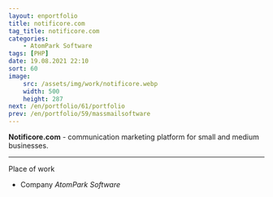```yaml
---
layout: enportfolio
title: notificore.com
tag_title: notificore.com
categories:
    - AtomPark Software
tags: [PHP]
date: 19.08.2021 22:10
sort: 60
image: 
    src: /assets/img/work/notificore.webp 
    width: 500
    height: 287
next: /en/portfolio/61/portfolio
prev: /en/portfolio/59/massmailsoftware
---
```


**Notificore.com** - communication marketing platform for small and medium businesses.

---

Place of work

* Company _AtomPark Software_
